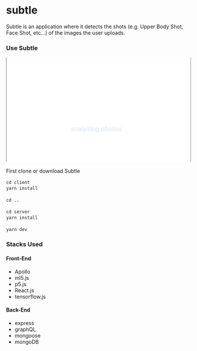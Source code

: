# subtle







Subtle is an application where it detects the shots (e.g. Upper Body Shot, Face Shot, etc...) of the images the user uploads.

### Use Subtle

![](https://github.com/knamgung/subtle/blob/master/client/src/assets/gifs/1.gif)

First clone or download Subtle

```
cd client
yarn install

cd ..

cd server
yarn install

yarn dev
```


### Stacks Used

#### Front-End
* Apollo
* ml5.js
* p5.js
* React.js
* tensorflow.js

#### Back-End
* express
* graphQL
* mongoose
* mongoDB
